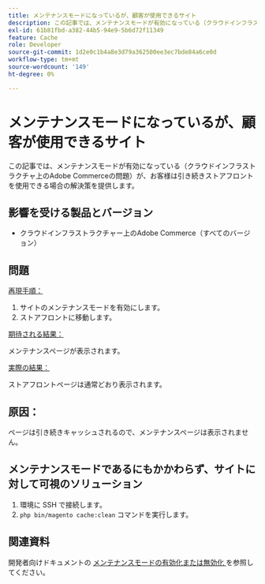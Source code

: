 ```yaml
---
title: メンテナンスモードになっているが、顧客が使用できるサイト
description: この記事では、メンテナンスモードが有効になっている（クラウドインフラストラクチャ上のAdobe Commerceの問題）が、お客様は引き続きストアフロントを使用できる場合の解決策を提供します。
exl-id: 61b81fbd-a382-44b5-94e9-5b6d72f11349
feature: Cache
role: Developer
source-git-commit: 1d2e0c1b4a8e3d79a362500ee3ec7bde84a6ce0d
workflow-type: tm+mt
source-wordcount: '149'
ht-degree: 0%

---
```


# メンテナンスモードになっているが、顧客が使用できるサイト

この記事では、メンテナンスモードが有効になっている（クラウドインフラストラクチャ上のAdobe Commerceの問題）が、お客様は引き続きストアフロントを使用できる場合の解決策を提供します。

## 影響を受ける製品とバージョン

* クラウドインフラストラクチャー上のAdobe Commerce（すべてのバージョン）

## 問題

<u> 再現手順：</u>

1. サイトのメンテナンスモードを有効にします。
1. ストアフロントに移動します。

<u> 期待される結果：</u>

メンテナンスページが表示されます。

<u> 実際の結果：</u>

ストアフロントページは通常どおり表示されます。

## 原因：

ページは引き続きキャッシュされるので、メンテナンスページは表示されません。

## メンテナンスモードであるにもかかわらず、サイトに対して可視のソリューション

1. 環境に SSH で接続します。
1. `php bin/magento cache:clean` コマンドを実行します。

## 関連資料

開発者向けドキュメントの [ メンテナンスモードの有効化または無効化 ](https://devdocs.magento.com/guides/v2.3/install-gde/install/cli/install-cli-subcommands-maint.html) を参照してください。
